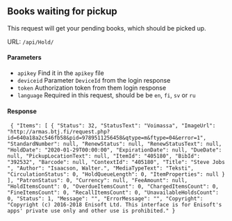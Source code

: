 ## Books waiting for pickup

This request will get your pending books, which should be picked up.

URL: `/api/Hold/`
#### Parameters


- `apikey` Find it in the `apikey` file
- `deviceid` Parameter `DeviceId` from the login response
- `token` Authorization token from them login response
- `language` Required in this request, should be be `en`, `fi`, `sv` or `ru` 

#### Response

`
{
    "Items": [
        {
            "Status": 32,
            "StatusText": "Voimassa",
            "ImageUrl": "http://armas.btj.fi/request.php?id=640a18a2c546fb58&pid=9789511256458&qtype=m&ftype=04&error=1",
            "StandardNumber": null,
            "RenewStatus": null,
            "RenewStatusText": null,
            "HoldDate": "2020-01-29T00:00:00",
            "ExpirationDate": null,
            "DueDate": null,
            "PickupLocationText": null,
            "ItemId": "405180",
            "BibId": "392532",
            "Barcode": null,
            "ContextId": "405180",
            "Title": "Steve Jobs ",
            "Author": "Isaacson, Walter.",
            "MediaTypeText": "Teksti",
            "CirculationStatus": 0,
            "HoldQueueLength": 0,
            "ItemProperties": null
        }
    ],
    "PatronStatus": 0,
    "Currency": null,
    "FeeAmount": null,
    "HoldItemsCount": 0,
    "OverdueItemsCount": 0,
    "ChargedItemsCount": 0,
    "FineItemsCount": 0,
    "RecallItemsCount": 0,
    "UnavailableHoldsCount": 0,
    "Status": 1,
    "Message": "",
    "ErrorMessage": "",
    "Copyright": "Copyright (c) 2016-2018 Enisoft Ltd. This interface is for Enisoft's apps' private use only and other use is prohibited."
}`

